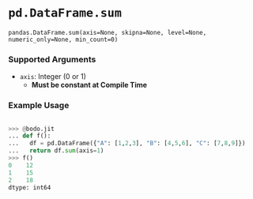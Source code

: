 # `pd.DataFrame.sum`

`pandas.DataFrame.sum(axis=None, skipna=None, level=None, numeric_only=None, min_count=0)`

### Supported Arguments

- `axis`: Integer (0 or 1)
  - **Must be constant at Compile Time**

### Example Usage

```py

>>> @bodo.jit
... def f():
...   df = pd.DataFrame({"A": [1,2,3], "B": [4,5,6], "C": [7,8,9]})
...   return df.sum(axis=1)
>>> f()
0    12
1    15
2    18
dtype: int64
```
